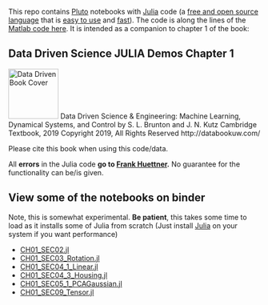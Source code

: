 This repo contains [Pluto](https://github.com/fonsp/Pluto.jl) notebooks with [Julia](https://en.wikipedia.org/wiki/Julia_(programming_language)) code (a [free and open source language](https://github.com/JuliaLang/julia/blob/master/LICENSE.md) that is [easy to use](https://www.nature.com/articles/d41586-019-02310-3) and [fast](https://julialang.org/benchmarks/)). The code is along the lines of the [Matlab code here](https://github.com/dylewsky/Data_Driven_Science_Python_Demos). It is intended as a companion to chapter 1 of the book:  

## Data Driven Science JULIA Demos Chapter 1

<img src="http://www.databookuw.com/files/stacks-image-5bffc53-882x1200.png" alt="Data Driven Book Cover" width="100"/>
Data Driven Science & Engineering: Machine Learning, Dynamical Systems, and Control  
by S. L. Brunton and J. N. Kutz  
Cambridge Textbook, 2019  
Copyright 2019, All Rights Reserved  
http://databookuw.com/

Please cite this book when using this code/data. 

All **errors** in the Julia code **go to [Frank Huettner](https://frankhuettner.de).** No guarantee for the functionality can be/is given.

## View some of the notebooks on binder 
Note, this is somewhat experimental. **Be patient**, this takes some time to load as it installs some of Julia from scratch (Just install [Julia](https://julialang.org/downloads/) on your system if you want performance)

* [CH01_SEC02.jl](https://binder.plutojl.org/open?url=https%253A%252F%252Fgithub.com%252Ffrankhuettner%252FData_Driven_Science_Julia_Demos_Ch1%252Fblob%252Fmain%252FBinderVersion%252FCH01_SEC02.jl%253Fraw%253Dtrue)
* [CH01_SEC03_Rotation.jl](https://binder.plutojl.org/open?url=https%253A%252F%252Fgithub.com%252Ffrankhuettner%252FData_Driven_Science_Julia_Demos_Ch1%252Fblob%252Fmain%252FBinderVersion%252FCH01_SEC03_Rotation.jl%253Fraw%253Dtrue)
* [CH01_SEC04_1_Linear.jl](https://binder.plutojl.org/open?url=https%253A%252F%252Fgithub.com%252Ffrankhuettner%252FData_Driven_Science_Julia_Demos_Ch1%252Fblob%252Fmain%252FBinderVersion%252FCH01_SEC04_1_Linear.jl%253Fraw%253Dtrue)
* [CH01_SEC04_3_Housing.jl](https://binder.plutojl.org/open?url=https%253A%252F%252Fgithub.com%252Ffrankhuettner%252FData_Driven_Science_Julia_Demos_Ch1%252Fblob%252Fmain%252FBinderVersion%252FCH01_SEC04_3_Housing.jl%253Fraw%253Dtrue)
* [CH01_SEC05_1_PCAGaussian.jl](https://binder.plutojl.org/open?url=https%253A%252F%252Fgithub.com%252Ffrankhuettner%252FData_Driven_Science_Julia_Demos_Ch1%252Fblob%252Fmain%252FBinderVersion%252FCH01_SEC05_1_PCAGaussian.jl%253Fraw%253Dtrue)
* [CH01_SEC09_Tensor.jl](https://binder.plutojl.org/open?url=https%253A%252F%252Fgithub.com%252Ffrankhuettner%252FData_Driven_Science_Julia_Demos_Ch1%252Fblob%252Fmain%252FBinderVersion%252FCH01_SEC09_Tensor.jl%253Fraw%253Dtrue)

